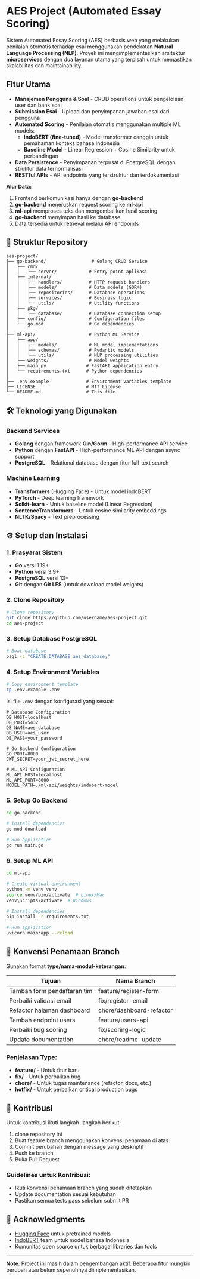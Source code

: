 # AES Project (Automated Essay Scoring)

Sistem Automated Essay Scoring (AES) berbasis web yang melakukan penilaian otomatis terhadap esai menggunakan pendekatan **Natural Language Processing (NLP)**. Proyek ini mengimplementasikan arsitektur **microservices** dengan dua layanan utama yang terpisah untuk memastikan skalabilitas dan maintainability.

## Fitur Utama

- **Manajemen Pengguna & Soal** - CRUD operations untuk pengelolaan user dan bank soal
- **Submission Esai** - Upload dan penyimpanan jawaban esai dari pengguna
- **Automated Scoring** - Penilaian otomatis menggunakan multiple ML models:
  - **indoBERT (fine-tuned)** - Model transformer canggih untuk pemahaman konteks bahasa Indonesia
  - **Baseline Model** - Linear Regression + Cosine Similarity untuk perbandingan
- **Data Persistence** - Penyimpanan terpusat di PostgreSQL dengan struktur data ternormalisasi
- **RESTful APIs** - API endpoints yang terstruktur dan terdokumentasi

**Alur Data:**
1. Frontend berkomunikasi hanya dengan **go-backend**
2. **go-backend** meneruskan request scoring ke **ml-api**
3. **ml-api** memproses teks dan mengembalikan hasil scoring
4. **go-backend** menyimpan hasil ke database
5. Data tersedia untuk retrieval melalui API endpoints

## 📁 Struktur Repository

```
aes-project/
├── go-backend/                 # Golang CRUD Service
│   ├── cmd/
│   │   └── server/            # Entry point aplikasi
│   ├── internal/
│   │   ├── handlers/          # HTTP request handlers
│   │   ├── models/            # Data models (GORM)
│   │   ├── repositories/      # Database operations
│   │   ├── services/          # Business logic
│   │   └── utils/             # Utility functions
│   ├── pkg/
│   │   └── database/          # Database connection setup
│   ├── config/                # Configuration files
│   └── go.mod                 # Go dependencies
│
├── ml-api/                    # Python ML Service
│   ├── app/
│   │   ├── models/            # ML model implementations
│   │   ├── schemas/           # Pydantic models
│   │   └── utils/             # NLP processing utilities
│   ├── weights/               # Model weights
│   ├── main.py               # FastAPI application entry
│   └── requirements.txt      # Python dependencies
│
├── .env.example              # Environment variables template
├── LICENSE                   # MIT License
└── README.md                 # This file
```

## 🛠️ Teknologi yang Digunakan

### Backend Services
- **Golang** dengan framework **Gin/Gorm** - High-performance API service
- **Python** dengan **FastAPI** - High-performance ML API dengan async support
- **PostgreSQL** - Relational database dengan fitur full-text search

### Machine Learning
- **Transformers** (Hugging Face) - Untuk model indoBERT
- **PyTorch** - Deep learning framework
- **Scikit-learn** - Untuk baseline model (Linear Regression)
- **SentenceTransformers** - Untuk cosine similarity embeddings
- **NLTK/Spacy** - Text preprocessing

## ⚙️ Setup dan Instalasi

### 1. Prasyarat Sistem
- **Go** versi 1.19+
- **Python** versi 3.9+
- **PostgreSQL** versi 13+
- **Git** dengan **Git LFS** (untuk download model weights)

### 2. Clone Repository
```bash
# Clone repository
git clone https://github.com/username/aes-project.git
cd aes-project
```

### 3. Setup Database PostgreSQL
```bash
# Buat database
psql -c "CREATE DATABASE aes_database;"
```

### 4. Setup Environment Variables
```bash
# Copy environment template
cp .env.example .env
```

Isi file `.env` dengan konfigurasi yang sesuai:
```env
# Database Configuration
DB_HOST=localhost
DB_PORT=5432
DB_NAME=aes_database
DB_USER=aes_user
DB_PASS=your_password

# Go Backend Configuration
GO_PORT=8080
JWT_SECRET=your_jwt_secret_here

# ML API Configuration
ML_API_HOST=localhost
ML_API_PORT=8000
MODEL_PATH=./ml-api/weights/indobert-model
```

### 5. Setup Go Backend
```bash
cd go-backend

# Install dependencies
go mod download

# Run application
go run main.go
```

### 6. Setup ML API
```bash
cd ml-api

# Create virtual environment
python -m venv venv
source venv/bin/activate  # Linux/Mac
venv\Scripts\activate  # Windows

# Install dependencies
pip install -r requirements.txt

# Run application
uvicorn main:app --reload 
```


## 🌿 Konvensi Penamaan Branch

Gunakan format **type/nama-modul-keterangan**:

| Tujuan                      | Nama Branch                |
| --------------------------- | -------------------------- |
| Tambah form pendaftaran tim | feature/register-form    |
| Perbaiki validasi email     | fix/register-email       |
| Refactor halaman dashboard  | chore/dashboard-refactor |
| Tambah endpoint users       | feature/users-api        |
| Perbaiki bug scoring        | fix/scoring-logic        |
| Update documentation        | chore/readme-update      |

### Penjelasan Type:
- **feature/** - Untuk fitur baru
- **fix/** - Untuk perbaikan bug
- **chore/** - Untuk tugas maintenance (refactor, docs, etc.)
- **hotfix/** - Untuk perbaikan critical production bugs


## 🤝 Kontribusi

Untuk kontribusi ikuti langkah-langkah berikut:

1. clone repository ini
2. Buat feature branch menggunakan konvensi penamaan di atas
3. Commit perubahan dengan message yang deskriptif
4. Push ke branch
5. Buka Pull Request

### Guidelines untuk Kontribusi:
- Ikuti konvensi penamaan branch yang sudah ditetapkan
- Update documentation sesuai kebutuhan
- Pastikan semua tests pass sebelum submit PR


## 🙏 Acknowledgments

- [Hugging Face](https://huggingface.co) untuk pretrained models
- [IndoBERT](https://huggingface.co/indobenchmark/indobert-base-p1) team untuk model bahasa Indonesia
- Komunitas open source untuk berbagai libraries dan tools

---

**Note**: Project ini masih dalam pengembangan aktif. Beberapa fitur mungkin berubah atau belum sepenuhnya diimplementasikan.
